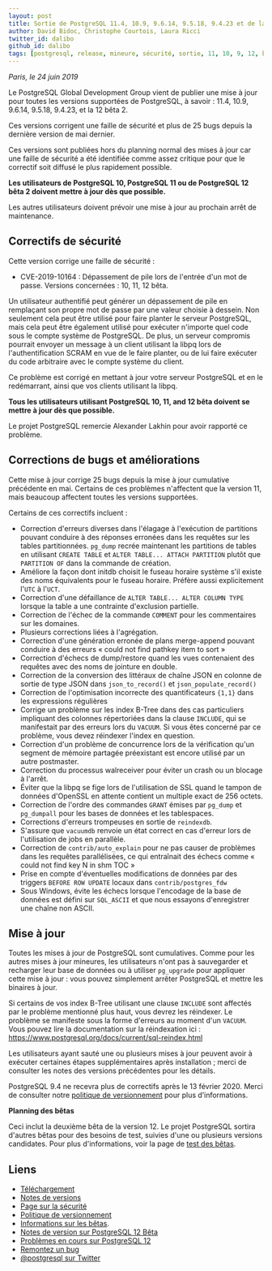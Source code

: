 ```yaml
---
layout: post
title: Sortie de PostgreSQL 11.4, 10.9, 9.6.14, 9.5.18, 9.4.23 et de la version 12 Bêta 2 !
author: David Bidoc, Christophe Courtois, Laura Ricci
twitter_id: dalibo
github_id: dalibo
tags: [postgresql, release, mineure, sécurité, sortie, 11, 10, 9, 12, beta]
---
```


*Paris, le 24 juin 2019*

Le PostgreSQL Global Development Group vient de publier une mise à jour pour toutes les versions supportées de PostgreSQL,
à savoir : 11.4, 10.9, 9.6.14, 9.5.18, 9.4.23, et la 12 bêta 2.

<!--MORE-->

Ces versions corrigent une faille de sécurité et plus de 25 bugs depuis la dernière version de mai dernier.

Ces versions sont publiées hors du planning normal des mises à jour car une faille de sécurité a été identifiée
comme assez critique pour que le correctif soit diffusé le plus rapidement possible.

**Les utilisateurs de PostgreSQL 10, PostgreSQL 11 ou de PostgreSQL 12 bêta 2 doivent mettre à jour dès que possible.**

Les autres utilisateurs doivent prévoir une mise à jour au prochain arrêt de maintenance.


## Correctifs de sécurité

Cette version corrige une faille de sécurité :

* CVE-2019-10164 : Dépassement de pile lors de l'entrée d'un mot de passe.
Versions concernées : 10, 11, 12 bêta.

Un utilisateur authentifié peut générer un dépassement de pile en remplaçant son propre mot de passe par une valeur
choisie à dessein.
Non seulement cela peut être utilisé pour faire planter le serveur PostgreSQL, mais cela peut être également utilisé
pour exécuter n'importe quel code sous le compte système de PostgreSQL.
De plus, un serveur compromis pourrait envoyer un message à un client utilisant la libpq lors de l'authentification SCRAM
en vue de le faire planter, ou de lui faire exécuter du code arbitraire avec le compte système du client.

Ce problème est corrigé en mettant à jour votre serveur PostgreSQL et en le redémarrant, ainsi que vos clients utilisant
la libpq.

**Tous les utilisateurs utilisant PostgreSQL 10, 11, and 12 bêta doivent se mettre à jour dès que possible.**

Le projet PostgreSQL remercie Alexander Lakhin pour avoir rapporté ce problème.

## Corrections de bugs et améliorations

Cette mise à jour corrige 25 bugs depuis la mise à jour cumulative précédente en mai. Certains de ces problèmes
n'affectent que la version 11, mais beaucoup affectent toutes les versions supportées.

Certains de ces correctifs incluent :

* Correction d'erreurs diverses dans l'élagage à l'exécution de partitions pouvant conduire à des réponses erronées dans
les requêtes sur les tables partitionnées.
`pg_dump` recrée maintenant les partitions de tables en utilisant `CREATE TABLE` et `ALTER TABLE... ATTACH PARTITION`
plutôt que `PARTITION OF` dans la commande de création.
* Améliore la façon dont initdb choisit le fuseau horaire système s'il existe des noms équivalents pour le fuseau horaire.
Préfère aussi explicitement l'`UTC` à l'`UCT`.
* Correction d'une défaillance de `ALTER TABLE... ALTER COLUMN TYPE` lorsque la table a une contrainte d'exclusion partielle.
* Correction de l'échec de la commande `COMMENT` pour les commentaires sur les domaines.
* Plusieurs corrections liées à l'agrégation.
* Correction d'une génération erronée de plans merge-append pouvant conduire à des erreurs « could not find pathkey item
to sort »
* Correction d'échecs de dump/restore quand les vues contenaient des requêtes avec des noms de jointure en double.
* Correction de la conversion des littéraux de chaîne JSON en colonne de sortie de type JSON dans `json_to_record()`
et `json_populate_record()`
* Correction de l'optimisation incorrecte des quantificateurs `{1,1}` dans les expressions régulières
* Corrige un problème sur les index B-Tree dans des cas particuliers impliquant des colonnes répertoriées dans la clause
`INCLUDE`, qui se manifestait par des erreurs lors du `VACUUM`. Si vous êtes concerné par ce problème, vous devez
réindexer l'index en question.
* Correction d'un problème de concurrence lors de la vérification qu'un segment de mémoire partagée préexistant est encore
utilisé par un autre postmaster.
* Correction du processus walreceiver pour éviter un crash ou un blocage à l'arrêt.
* Éviter que la libpq se fige lors de l'utilisation de SSL quand le tampon de données d'OpenSSL en attente contient un
multiple exact de 256 octets.
* Correction de l'ordre des commandes `GRANT` émises par `pg_dump` et `pg_dumpall` pour les bases de données et les
tablespaces.
* Corrections d'erreurs trompeuses en sortie de `reindexdb`.
* S'assure que `vacuumdb` renvoie un état correct en cas d'erreur lors de l'utilisation de jobs en parallèle.
* Correction de `contrib/auto_explain` pour ne pas causer de problèmes dans les requêtes parallélisées, ce qui entraînait
des échecs comme « could not find key N in shm TOC »
* Prise en compte d'éventuelles modifications de données par des triggers `BEFORE ROW UPDATE` locaux dans
`contrib/postgres_fdw`
* Sous Windows, évite les échecs lorsque l'encodage de la base de données est défini sur `SQL_ASCII` et que nous essayons
d'enregistrer une chaîne non ASCII.

## Mise à jour

Toutes les mises à jour de PostgreSQL sont cumulatives. 
Comme pour les autres mises à jour mineures, les utilisateurs n'ont pas à sauvegarder et recharger leur base de données
ou à utiliser `pg_upgrade` pour appliquer cette mise à jour : vous pouvez simplement arrêter PostgreSQL
et mettre les binaires à jour.

Si certains de vos index B-Tree utilisant une clause `INCLUDE` sont affectés par le problème mentionné plus haut,
vous devrez les réindexer. Le problème se manifeste sous la forme d'erreurs au moment d'un `VACUUM`. 
Vous pouvez lire la documentation sur la réindexation ici : https://www.postgresql.org/docs/current/sql-reindex.html

Les utilisateurs ayant sauté une ou plusieurs mises à jour peuvent avoir à exécuter certaines étapes supplémentaires
après installation ; merci de consulter les notes des versions précédentes pour les détails.

PostgreSQL 9.4 ne recevra plus de correctifs après le 13 février 2020. 
Merci de consulter notre [politique de versionnement](https://www.postgresql.org/support/versioning/) pour plus d’informations.

**Planning des bêtas**

Ceci inclut la deuxième bêta de la version 12. Le projet PostgreSQL sortira d'autres bêtas pour des besoins de test,
suivies d'une ou plusieurs versions candidates. 
Pour plus d'informations, voir la page de [test des bêtas](https://www.postgresql.org/developer/beta/).


## Liens

* [Téléchargement](https://www.postgresql.org/download/)
* [Notes de versions](https://www.postgresql.org/docs/11/release.html)
* [Page sur la sécurité](https://www.postgresql.org/support/security/)
* [Politique de versionnement](https://www.postgresql.org/support/versioning/) 
* [Informations sur les bêtas](https://www.postgresql.org/developer/beta/).
* [Notes de version sur PostgreSQL 12 Bêta](https://www.postgresql.org/docs/devel/release-12.html)
* [Problèmes en cours sur PostgreSQL 12](https://wiki.postgresql.org/wiki/PostgreSQL_12_Open_Items)
* [Remontez un bug](https://www.postgresql.org/account/submitbug/)
* [@postgresql sur Twitter](https://twitter.com/postgresql)
